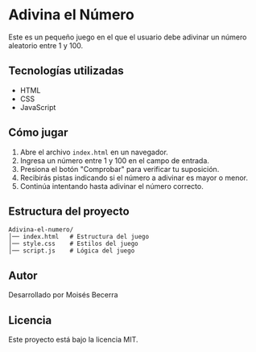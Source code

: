 # Adivina el Número

Este es un pequeño juego en el que el usuario debe adivinar un número aleatorio entre 1 y 100.

## Tecnologías utilizadas
- HTML
- CSS
- JavaScript

## Cómo jugar
1. Abre el archivo `index.html` en un navegador.
2. Ingresa un número entre 1 y 100 en el campo de entrada.
3. Presiona el botón "Comprobar" para verificar tu suposición.
4. Recibirás pistas indicando si el número a adivinar es mayor o menor.
5. Continúa intentando hasta adivinar el número correcto.

## Estructura del proyecto
```
Adivina-el-numero/
│── index.html   # Estructura del juego
│── style.css    # Estilos del juego
│── script.js    # Lógica del juego
```

## Autor
Desarrollado por Moisés Becerra

## Licencia
Este proyecto está bajo la licencia MIT.
